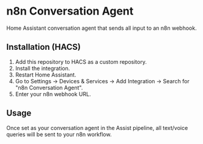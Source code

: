 # n8n Conversation Agent

Home Assistant conversation agent that sends all input to an n8n webhook.

## Installation (HACS)
1. Add this repository to HACS as a custom repository.
2. Install the integration.
3. Restart Home Assistant.
4. Go to Settings → Devices & Services → Add Integration → Search for "n8n Conversation Agent".
5. Enter your n8n webhook URL.

## Usage
Once set as your conversation agent in the Assist pipeline, all text/voice queries will be sent to your n8n workflow.
